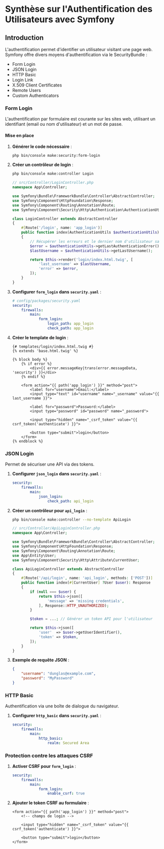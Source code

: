 # Synthèse sur l'Authentification des Utilisateurs avec Symfony

## Introduction

L'authentification permet d'identifier un utilisateur visitant une page web. Symfony offre divers moyens d'authentification via le SecurityBundle :

- Form Login
- JSON Login
- HTTP Basic
- Login Link
- X.509 Client Certificates
- Remote Users
- Custom Authenticators

### Form Login

L'authentification par formulaire est courante sur les sites web, utilisant un identifiant (email ou nom d'utilisateur) et un mot de passe.

#### Mise en place

1. **Générer le code nécessaire** :
    ```bash
    php bin/console make:security:form-login
    ```

2. **Créer un contrôleur de login** :
    ```bash
    php bin/console make:controller Login
    ```

    ```php
    // src/Controller/LoginController.php
    namespace App\Controller;

    use Symfony\Bundle\FrameworkBundle\Controller\AbstractController;
    use Symfony\Component\HttpFoundation\Response;
    use Symfony\Component\Routing\Annotation\Route;
    use Symfony\Component\Security\Http\Authentication\AuthenticationUtils;

    class LoginController extends AbstractController
    {
        #[Route('/login', name: 'app_login')]
        public function index(AuthenticationUtils $authenticationUtils): Response
        {
            // Récupérer les erreurs et le dernier nom d'utilisateur saisi
            $error = $authenticationUtils->getLastAuthenticationError();
            $lastUsername = $authenticationUtils->getLastUsername();

            return $this->render('login/index.html.twig', [
                'last_username' => $lastUsername,
                'error' => $error,
            ]);
        }
    }
    ```

3. **Configurer `form_login` dans `security.yaml`** :
    ```yaml
    # config/packages/security.yaml
    security:
        firewalls:
            main:
                form_login:
                    login_path: app_login
                    check_path: app_login
    ```

4. **Créer le template de login** :
    ```twig
    {# templates/login/index.html.twig #}
    {% extends 'base.html.twig' %}

    {% block body %}
        {% if error %}
            <div>{{ error.messageKey|trans(error.messageData, 'security') }}</div>
        {% endif %}

        <form action="{{ path('app_login') }}" method="post">
            <label for="username">Email:</label>
            <input type="text" id="username" name="_username" value="{{ last_username }}">

            <label for="password">Password:</label>
            <input type="password" id="password" name="_password">

            <input type="hidden" name="_csrf_token" value="{{ csrf_token('authenticate') }}">

            <button type="submit">login</button>
        </form>
    {% endblock %}
    ```

### JSON Login

Permet de sécuriser une API via des tokens.

1. **Configurer `json_login` dans `security.yaml`** :
    ```yaml
    security:
        firewalls:
            main:
                json_login:
                    check_path: api_login
    ```

2. **Créer un contrôleur pour `api_login`** :
    ```bash
    php bin/console make:controller --no-template ApiLogin
    ```

    ```php
    // src/Controller/ApiLoginController.php
    namespace App\Controller;

    use Symfony\Bundle\FrameworkBundle\Controller\AbstractController;
    use Symfony\Component\HttpFoundation\Response;
    use Symfony\Component\Routing\Annotation\Route;
    use App\Entity\User;
    use Symfony\Component\Security\Http\Attribute\CurrentUser;

    class ApiLoginController extends AbstractController
    {
        #[Route('/api/login', name: 'api_login', methods: ['POST'])]
        public function index(#[CurrentUser] ?User $user): Response
        {
            if (null === $user) {
                return $this->json([
                    'message' => 'missing credentials',
                ], Response::HTTP_UNAUTHORIZED);
            }

            $token = ...; // Générer un token API pour l'utilisateur

            return $this->json([
                'user'  => $user->getUserIdentifier(),
                'token' => $token,
            ]);
        }
    }
    ```

3. **Exemple de requête JSON** :
    ```json
    {
        "username": "dunglas@example.com",
        "password": "MyPassword"
    }
    ```

### HTTP Basic

Authentification via une boîte de dialogue du navigateur.

1. **Configurer `http_basic` dans `security.yaml`** :
    ```yaml
    security:
        firewalls:
            main:
                http_basic:
                    realm: Secured Area
    ```

### Protection contre les attaques CSRF

1. **Activer CSRF pour `form_login`** :
    ```yaml
    security:
        firewalls:
            main:
                form_login:
                    enable_csrf: true
    ```

2. **Ajouter le token CSRF au formulaire** :
    ```twig
    <form action="{{ path('app_login') }}" method="post">
        <!-- champs de login -->

        <input type="hidden" name="_csrf_token" value="{{ csrf_token('authenticate') }}">
        
        <button type="submit">login</button>
    </form>
    ```
